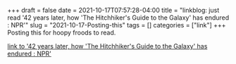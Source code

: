 +++draft = falsedate = 2021-10-17T07:57:28-04:00title = "linkblog: just read '42 years later, how 'The Hitchhiker's Guide to the Galaxy' has endured : NPR'"slug = "2021-10-17-Posting-this"tags = []categories = ["link"]+++Posting this for hoopy froods to read. [link to '42 years later, how 'The Hitchhiker's Guide to the Galaxy' has endured : NPR'](https://www.npr.org/2021/10/17/1046593657/its-been-42-years-since-the-hitchhikers-guide-answered-the-ultimate-question)